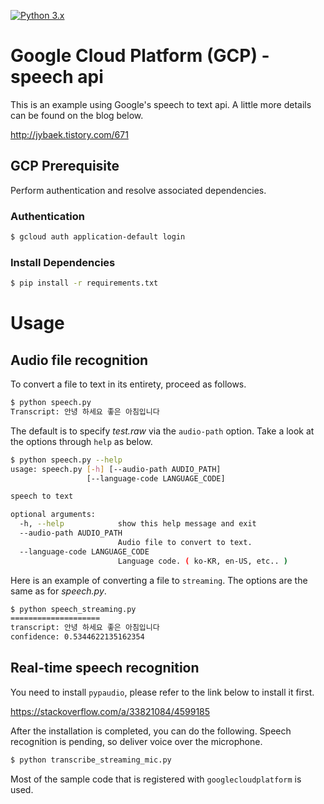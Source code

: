 [![Python 3.x](https://img.shields.io/badge/python-3.x-green.svg)](https://www.python.org/downloads/release/python-360/)

# Google Cloud Platform (GCP) - speech api
This is an example using Google's speech to text api. A little more details can be found on the blog below.

http://jybaek.tistory.com/671

## GCP Prerequisite
Perform authentication and resolve associated dependencies.

### Authentication
```bash
$ gcloud auth application-default login
```

### Install Dependencies
```bash
$ pip install -r requirements.txt
```

# Usage

## Audio file recognition
To convert a file to text in its entirety, proceed as follows.
```bash
$ python speech.py
Transcript: 안녕 하세요 좋은 아침입니다
```

The default is to specify _test.raw_ via the `audio-path` option.
Take a look at the options through `help` as below.
```bash
$ python speech.py --help
usage: speech.py [-h] [--audio-path AUDIO_PATH]
                 [--language-code LANGUAGE_CODE]

speech to text

optional arguments:
  -h, --help            show this help message and exit
  --audio-path AUDIO_PATH
                        Audio file to convert to text.
  --language-code LANGUAGE_CODE
                        Language code. ( ko-KR, en-US, etc.. )
```

Here is an example of converting a file to `streaming`.
The options are the same as for _speech.py_.
```bash
$ python speech_streaming.py
====================
transcript: 안녕 하세요 좋은 아침입니다
confidence: 0.5344622135162354
```

## Real-time speech recognition
You need to install `pypaudio`, please refer to the link below to install it first.

https://stackoverflow.com/a/33821084/4599185

After the installation is completed, you can do the following. Speech recognition is pending, so deliver voice over the microphone.
```bash
$ python transcribe_streaming_mic.py
```

Most of the sample code that is registered with `googlecloudplatform` is used.
